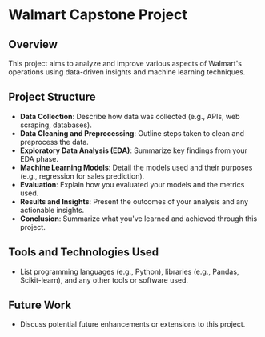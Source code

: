 # Walmart Capstone Project

## Overview
This project aims to analyze and improve various aspects of Walmart's operations using data-driven insights and machine learning techniques.

## Project Structure
- **Data Collection**: Describe how data was collected (e.g., APIs, web scraping, databases).
- **Data Cleaning and Preprocessing**: Outline steps taken to clean and preprocess the data.
- **Exploratory Data Analysis (EDA)**: Summarize key findings from your EDA phase.
- **Machine Learning Models**: Detail the models used and their purposes (e.g., regression for sales prediction).
- **Evaluation**: Explain how you evaluated your models and the metrics used.
- **Results and Insights**: Present the outcomes of your analysis and any actionable insights.
- **Conclusion**: Summarize what you've learned and achieved through this project.

## Tools and Technologies Used
- List programming languages (e.g., Python), libraries (e.g., Pandas, Scikit-learn), and any other tools or software used.

## Future Work
- Discuss potential future enhancements or extensions to this project.
  
